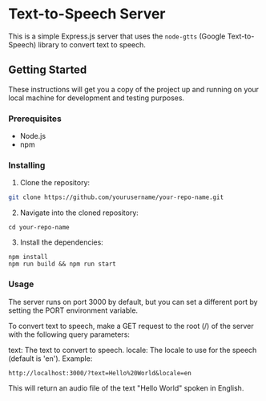 # Text-to-Speech Server

This is a simple Express.js server that uses the `node-gtts` (Google Text-to-Speech) library to convert text to speech.

## Getting Started

These instructions will get you a copy of the project up and running on your local machine for development and testing purposes.

### Prerequisites

- Node.js
- npm

### Installing

1. Clone the repository:
```bash
git clone https://github.com/yourusername/your-repo-name.git
```
2. Navigate into the cloned repository:

```
cd your-repo-name
```

3. Install the dependencies:
```
npm install
npm run build && npm run start
```
### Usage
The server runs on port 3000 by default, but you can set a different port by setting the PORT environment variable.

To convert text to speech, make a GET request to the root (/) of the server with the following query parameters:

text: The text to convert to speech.
locale: The locale to use for the speech (default is 'en').
Example:
```
http://localhost:3000/?text=Hello%20World&locale=en
```
This will return an audio file of the text "Hello World" spoken in English.